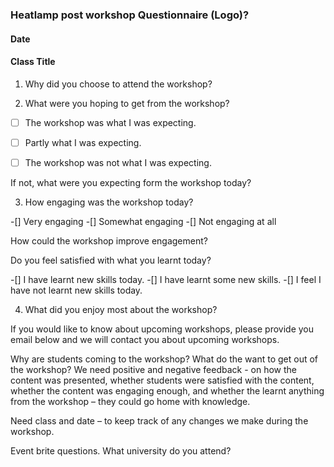 ### Heatlamp post workshop Questionnaire                                             (Logo)?                

#### Date

#### Class Title


1. Why did you choose to attend the workshop?




2.  What were you hoping to get from the workshop?
  
  

- [ ] The workshop was what I was expecting.

- [ ] Partly what I was expecting.

- [ ] The workshop was not what I was expecting.


If not, what were you expecting form the workshop today?


3. How engaging was the workshop today?
             
-[] Very engaging
-[] Somewhat engaging
-[] Not engaging at all


How could the workshop improve engagement?


Do you feel satisfied with what you learnt today?
  
-[] I have learnt new skills today.
-[] I have learnt some new skills.
-[] I feel I have not learnt new skills today.


4. What did you enjoy most about the workshop?

If you would like to know about upcoming workshops, please provide you email below and we will contact you about upcoming workshops. 




Why are students coming to the workshop?
What do the want to get out of the workshop?
We need positive and negative feedback - on how the content was presented, whether students were satisfied with the content, whether the content was engaging enough, and whether the learnt anything from the workshop – they could go home with knowledge. 


Need class and date – to keep track of any changes we make during the workshop. 






Event brite questions. 
What university do you attend?
